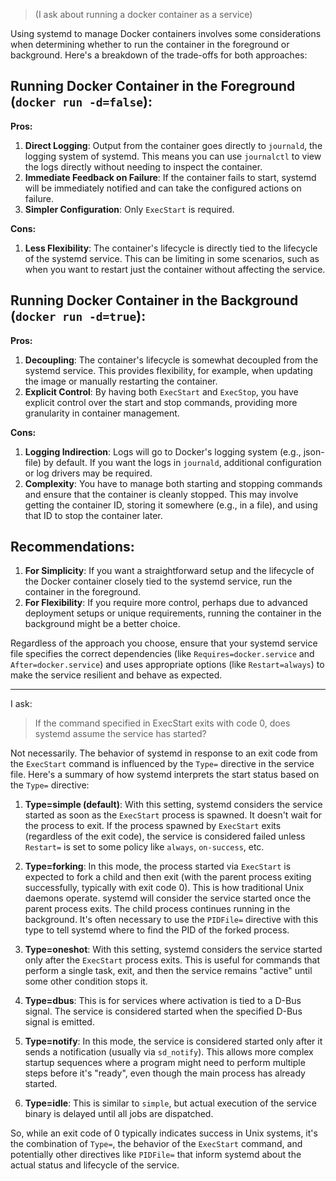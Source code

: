 > (I ask about running a docker container as a service)

Using systemd to manage Docker containers involves some considerations when determining whether to run the container in the foreground or background. Here's a breakdown of the trade-offs for both approaches:

## Running Docker Container in the Foreground (`docker run -d=false`):

**Pros:**

1. **Direct Logging**: Output from the container goes directly to `journald`, the logging system of systemd. This means you can use `journalctl` to view the logs directly without needing to inspect the container.
2. **Immediate Feedback on Failure**: If the container fails to start, systemd will be immediately notified and can take the configured actions on failure.
3. **Simpler Configuration**: Only `ExecStart` is required.

**Cons:**

1. **Less Flexibility**: The container's lifecycle is directly tied to the lifecycle of the systemd service. This can be limiting in some scenarios, such as when you want to restart just the container without affecting the service.

## Running Docker Container in the Background (`docker run -d=true`):

**Pros:**

1. **Decoupling**: The container's lifecycle is somewhat decoupled from the systemd service. This provides flexibility, for example, when updating the image or manually restarting the container.
2. **Explicit Control**: By having both `ExecStart` and `ExecStop`, you have explicit control over the start and stop commands, providing more granularity in container management.

**Cons:**

1. **Logging Indirection**: Logs will go to Docker's logging system (e.g., json-file) by default. If you want the logs in `journald`, additional configuration or log drivers may be required.
2. **Complexity**: You have to manage both starting and stopping commands and ensure that the container is cleanly stopped. This may involve getting the container ID, storing it somewhere (e.g., in a file), and using that ID to stop the container later.

## Recommendations:

1. **For Simplicity**: If you want a straightforward setup and the lifecycle of the Docker container closely tied to the systemd service, run the container in the foreground.
2. **For Flexibility**: If you require more control, perhaps due to advanced deployment setups or unique requirements, running the container in the background might be a better choice.

Regardless of the approach you choose, ensure that your systemd service file specifies the correct dependencies (like `Requires=docker.service` and `After=docker.service`) and uses appropriate options (like `Restart=always`) to make the service resilient and behave as expected.

--------------

I ask:

> If the command specified in ExecStart exits with code 0, does systemd assume the service has started?

Not necessarily. The behavior of systemd in response to an exit code from the `ExecStart` command is influenced by the `Type=` directive in the service file. Here's a summary of how systemd interprets the start status based on the `Type=` directive:

1. **Type=simple (default)**: With this setting, systemd considers the service started as soon as the `ExecStart` process is spawned. It doesn't wait for the process to exit. If the process spawned by `ExecStart` exits (regardless of the exit code), the service is considered failed unless `Restart=` is set to some policy like `always`, `on-success`, etc.

2. **Type=forking**: In this mode, the process started via `ExecStart` is expected to fork a child and then exit (with the parent process exiting successfully, typically with exit code 0). This is how traditional Unix daemons operate. systemd will consider the service started once the parent process exits. The child process continues running in the background. It's often necessary to use the `PIDFile=` directive with this type to tell systemd where to find the PID of the forked process.

3. **Type=oneshot**: With this setting, systemd considers the service started only after the `ExecStart` process exits. This is useful for commands that perform a single task, exit, and then the service remains "active" until some other condition stops it.

4. **Type=dbus**: This is for services where activation is tied to a D-Bus signal. The service is considered started when the specified D-Bus signal is emitted.

5. **Type=notify**: In this mode, the service is considered started only after it sends a notification (usually via `sd_notify`). This allows more complex startup sequences where a program might need to perform multiple steps before it's "ready", even though the main process has already started.

6. **Type=idle**: This is similar to `simple`, but actual execution of the service binary is delayed until all jobs are dispatched.

So, while an exit code of 0 typically indicates success in Unix systems, it's the combination of `Type=`, the behavior of the `ExecStart` command, and potentially other directives like `PIDFile=` that inform systemd about the actual status and lifecycle of the service.
